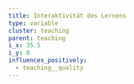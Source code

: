 ```yaml
---
title: Interaktivität des Lernens
type: variable
cluster: teaching
parent: teaching
i_x: 35.5
i_y: 8
influences_positively:
  - teaching__quality
---
```

